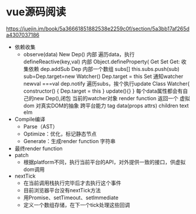 # vue源码阅读
https://juejin.im/book/5a36661851882538e2259c0f/section/5a3bb17af265da4307037186
* 依赖收集
    * observe(data)
    New Dep()
    内部 遍历data，执行defineReactive(key,val)
    内部 Object.defineProperty(
    Get
    Set
    Get: 收集依赖  dep.addSub
    Dep 内部一个数组 subs[]
    this.subs.push(sub)
    sub=Dep.target=new Watcher()
    Dep.target = this
    Set 通知watcher
    newval ===val
    dep.notify
    遍历subs，挨个执行update
    Class Watcher{
      constructor() {
        Dep.target = this
      }
      update(){}
    }
    每个data属性都会有自己的new Dep(),闭包
    当前的watcher对象
    render function 返回一个 虚拟dom
    对真实DOM的抽象
    跨平台能力
    tag data(props attrs) children text elm
* Compile编译 
    * Parse（AST）  
    * Optimize：优化，标记静态节点
    * Generate：生成render function 字符串
* 最终render function
* patch 
    * 根据platform不同，执行当前平台的API，对外提供一致的接口，供虚拟dom调用
* nextTick
    * 在当前调用栈执行完毕后才去执行这个事件
    * 目前浏览器平台没有nextTick方法
    * 用Promise、setTimeout、setImmediate
    * 定义一个数组存储，在下一个tick处理这些回调
    

